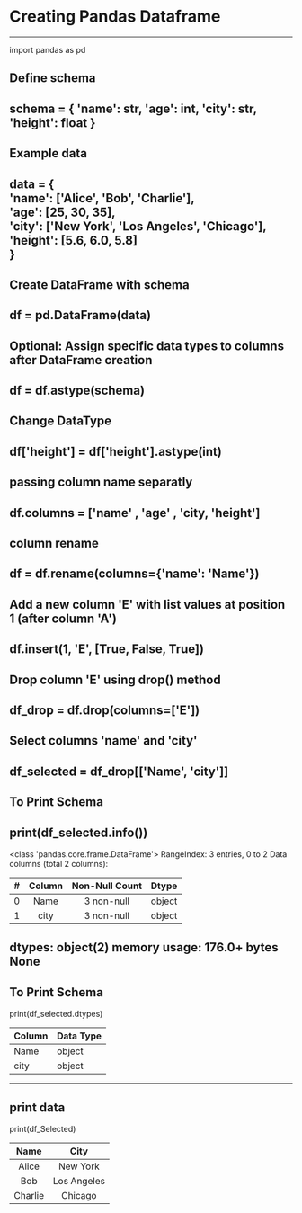 # Creating Pandas Dataframe
---
import pandas as pd

## Define schema
schema = {
    'name': str,
    'age': int,
    'city': str,
    'height': float
}
---
## Example data
data = { <br>
    'name': ['Alice', 'Bob', 'Charlie'],<br>
    'age': [25, 30, 35],<br>
    'city': ['New York', 'Los Angeles', 'Chicago'],<br>
    'height': [5.6, 6.0, 5.8]<br>
}<br>
---
## Create DataFrame with schema
df = pd.DataFrame(data)
---
## Optional: Assign specific data types to columns after DataFrame creation
df = df.astype(schema)
---
## Change DataType
df['height'] = df['height'].astype(int)
---
## passing column name separatly
df.columns = ['name' , 'age' , 'city, 'height']
---
## column rename
df = df.rename(columns={'name': 'Name'})
---
## Add a new column 'E' with list values at position 1 (after column 'A')
df.insert(1, 'E', [True, False, True])
---
## Drop column 'E' using drop() method
df_drop = df.drop(columns=['E'])
---
## Select columns 'name' and 'city'
df_selected = df_drop[['Name', 'city']]
---
## To Print Schema
print(df_selected.info())
---
<class 'pandas.core.frame.DataFrame'>
RangeIndex: 3 entries, 0 to 2
Data columns (total 2 columns):

|   #   |  Column  |  Non-Null Count  |  Dtype  |
|:-----:|:--------:|:----------------:|:-------:|
|   0   |   Name   |      3 non-null      |  object  |
|   1   |   city   |      3 non-null      |  object  |

dtypes: object(2)
memory usage: 176.0+ bytes
None
---
## To Print Schema
print(df_selected.dtypes)

| Column | Data Type |
|--------|-----------|
| Name   | object    |
| city   | object    | 
---
## print data
print(df_Selected)

|   Name   |    City     |
|:--------:|:-----------:|
|  Alice   |  New York   |
|   Bob    | Los Angeles |
| Charlie  |   Chicago   |

